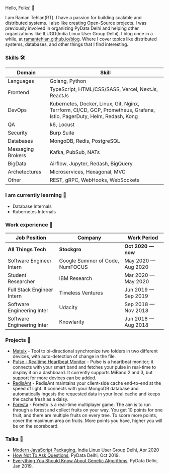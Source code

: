 Hello, Folks! 👋

I am Raman Tehlan(RT). I have a passion for building scalable and distributed systems. I also like creating Open-Source projects. I was previously involved in organizing PyData Delhi and helping other organizations like ILUGD(India Linux User Group Delhi). I blog once in a while, at [ramantehlan.github.io/blog](https://ramantehlan.github.io/blog). Where I cover topics like distributed systems, databases, and other things that I find interesting.


### Skills 🛠️
| Domain     | Skill                |
| ---------- | -------------------- |
| Languages  | Golang, Python |
| Frontend   | TypeScript, HTML/CSS/SASS, Vercel, NextJs, ReactJs |
| DevOps     | Kubernetes, Docker, Linux, Git, Nginx, Terrform, CI/CD, GCP, Prometheus, Grafana, Istio,  PagerDuty, Helm, Redash, Kong |
| QA | k6, Locust |
| Security | Burp Suite | 
| Databases | MongoDB, Redis, PostgreSQL |
| Messaging Brokers | Kafka, PubSub, NATs |
| BigData | Airflow, Jupyter, Redash, BigQuery |
| Archetectures | Microservices, Hexagonal, MVC |
| Other | REST, gRPC, WebHooks, WebSockets |

### I am currently learning 🌱 
- Database Internals
- Kubernetes Internals


### Work experience 👔
| Job Position           | Company         |  Work Period       |
| ---------------------- | --------------- |  ----------------- |
| **All Things Tech**         | **Stockgro**                    |  **Oct 2020 — now** |
| Software Engineer Intern    | Google Summer of Code, NumFOCUS |  May 2020 — Aug 2020 |
| Student Researcher          | IBM Research                    |  Mar 2020 — May 2020 |
| Full Stack Engineer Intern  | Timeless Ventures               |  Jun 2019 — Sep 2019 |
| Software Engineering Inter  | Udacity                         |  Sep 2018 — Nov 2018 |
| Software Engineering Inter  | Knowlarity                      |  Jun 2018 — Aug 2018 |

### Projects 🐾
- [Mateix](https://ramantehlan.github.io/Mateix) - Tool to bi-directional synchronize two folders in two different devices, with auto-detection of change in the file.
- [Pulse - Realtime Heartbeat Monitor](https://ramantehlan.github.io/pulse) - Pulse is a heartbeat monitor; it connects with your smart band and fetches your pulse in real-time to display it on a dashboard. It currently supports MiBand 2 and 3, but support for more devices can be added.
- [RedisAnt](RedisAnt) - RedisAnt maintains your client-side cache end-to-end at the speed of light. It connects with your MongoDB database and automatically ingests the requested data in your local cache and keeps the cache fresh as a daisy.
- [Foresta](https://ramantehlan.github.io/foresta) - Foresto is a real-time multiplayer game. The aim is to run through a forest and collect fruits on your way. You get 10 points for one fruit, and there are multiple fruits on every tree. To score more points, cover the maximum area on fruits. More points you have, higher you will be on the scoreboard.

### Talks 🎤
- [Modern JavaScript Packaging](https://www.youtube.com/watch?v=1aV1uM64rk4), India Linux User Group Delhi, Apr 2020
- [How Not To Ask Questions](https://www.youtube.com/watch?v=V9HHfMbb3gA&t=54s), PyData Delhi, Oct 2019.
- [Everything You Should Know About Genetic Algorithms](https://www.youtube.com/watch?v=GBD_fTbvVjQ), PyData Delhi, Jan 2019.

